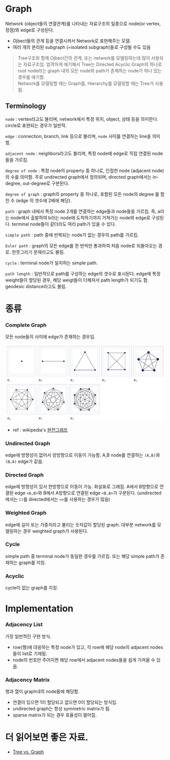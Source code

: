# Graph

Network (object들의 연결관계)를 나타내는 자료구조의 일종으로 node(or vertex, 정점)와 edge로 구성된다.

* Ojbect들의 관계 등을 연결시켜서 Network로 표현해주는 모델.
* 여러 개의 분리된 subgraph (=isolated subgraph)들로 구성될 수도 있음 

> Tree구조와 함께 Ojbect간의 관계, 또는 network를 모델링하는데 많이 사용되는 자료구조임. 엄격하게 애기해서 Tree는 Directed Acyclic Graph의 하나로 root node라는 graph 내의 모든 node와 path가 존재하는 node가 하나 있는 경우를 애기함.  
> Network를 모델링할 때는 Graph를, Hierarchy를 모델링할 때는 Tree가 사용됨.

## Terminology

`node` 
: vertex라고도 불리며, network에서 특정 위치, object, 상태 등을 의미한다. circle로 표현되는 경우가 일반적.

`edge`
: connection, branch, link 등으로 불리며, `node` 사이를 연결하는 line을 의미함. 

`adjacent node`
: neighbors라고도 불리며, 특정 node에 edge로 직접 연결된 node들을 가르킴.

`degree of node`
: 특정 node의 property 중 하나로, 인접한 node (adjacent node)의 수를 의미함. 주로 undirected graph에서 정의되며, directed graph에서는 in-degree, out-degree로 구분된다.

`degree of graph`
: graph의 property 중 하나로, 포함된 모든 node의 degree 를 합친 수 (edge 의 갯수에 2배에 해당).

`path`
: graph 내에서 특정 node 2개를 연결하는 edge들과 node들을 가르킴. 즉, a라는 node에서 출발하여 b라는 node에 도착하기까지 거쳐가는 node와 edge로 구성된다. terminal node들이 같더라도 여러 path가 있을 수 있다.

`simple path`
: path 중에 반복되는 node가 없는 경우의 path를 가르킴.

`Euler path`
: graph의 모든 edge를 한 번씩만 통과하여 처음 node로 되돌아오는 경로. 한붓그리기 문제라고도 불림.

`cycle`
: terminal node가 일치하는 simple path.

`path length`
: 일반적으로 path를 구성하는 edge의 갯수로 표시된다. edge에 특정 weight들이 할당된 경우, 해당 weigt들이 더해져서 path length가 되기도 함. geodesic distance라고도 불림.

# 종류

### Complete Graph

모든 node들의 사이에 edge가 존재하는 경우임.

![](../img/ch08/complete_graph.png)

* ref : wikipedia's [완전그래프](https://ko.wikipedia.org/wiki/%EC%99%84%EC%A0%84_%EA%B7%B8%EB%9E%98%ED%94%84)

### Undirected Graph

edge에 방향성이 없어서 양방향으로 이동이 가능함. A,B node를 연결하는 `(A,B)`와 `(B,A)` edge가 같음.

### Directed Graph
edge에 방향성이 있서 한방향으로 이동이 가능. 화살표로 그래짐.  A에서 B방향으로 연결된 edge `<A,B>`와 B에서 A방향으로 연결된 edge `<B,A>`가 구분된다. (undirected에서는 `()`를 directed에서는 `<>`를 사용하는 경우가 많음)

### Weighted Graph
edge에 길이 또는 가중치라고 불리는 숫자값이 할당된 graph. 대부분 network를 모델링하는 경우 weighted graph가 사용된다.

### Cycle
simple path 중 terminal node가 동일한 경우를 가르킴. 또는 해당 simple path가 존재하는 graph를 지칭.

### Acyclic
cycle이 없는 graph를 지칭.

# Implementation

### Adjacency List

가장 일반적인 구현 방식.

* row(행)에 대응하는 특정 node가 있고, 각 row에 해당 node의 adjacent nodes들이 list로 기재됨.
* node의 번호만 주어지면 해당 row에서 adjacent nodes들을 쉽게 가져올 수 있음.

### Adjacency Matrix

행과 열이 graph내의 node들에 해당함.

* 연결이 있으면 1이 할당되고 없으면 0이 할당되는 방식임.
* undirected graph는 항상 symmetric matrix가 됨.
* sparse matrix가 되는 경우 효율성이 떨어짐.

# 더 읽어보면 좋은 자료.

* [Tree vs. Graph](https://dsaint31.tistory.com/entry/CE-Tree-vs-Graph)